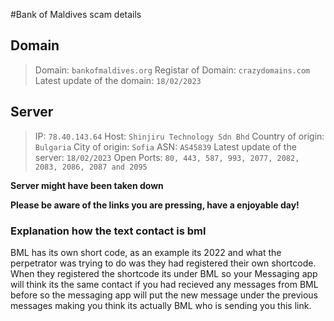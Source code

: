 #Bank of Maldives scam details


## Domain

> Domain: `bankofmaldives.org`
> Registar of Domain: `crazydomains.com`
> Latest update of the domain: `18/02/2023`

## Server
> IP: `78.40.143.64`
> Host: `Shinjiru Technology Sdn Bhd`
> Country of origin: `Bulgaria`
> City of origin: `Sofia`
> ASN: `AS45839`
> Latest update of the server: `18/02/2023`
> Open Ports: `80, 443, 587, 993, 2077, 2082, 2083, 2086, 2087 and 2095`


**Server might have been taken down**

**Please be aware of the links you are pressing, have a enjoyable day!**

### Explanation how the text contact is bml
BML has its own short code, as an example its 2022 and what the perpetrator was trying to do was they had registered their own shortcode. When they registered the shortcode its under BML so your Messaging app will think its the same contact if you had recieved any messages from BML before so the messaging app will put the new message under the previous messages making you think its actually BML who is sending you this link.

